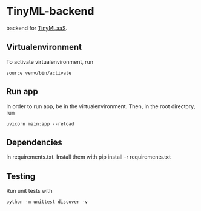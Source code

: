 # TinyML-backend

backend for [TinyMLaaS](https://github.com/JeHugawa/TinyMLaaS-main/).

## Virtualenvironment

To activate virtualenvironment, run

```
source venv/bin/activate
```

## Run app

In order to run app, be in the virtualenvironment. Then, in the root directory, run

```
uvicorn main:app --reload
```

## Dependencies

In requirements.txt. Install them with pip install -r requirements.txt

## Testing

Run unit tests with

```
python -m unittest discover -v
```
